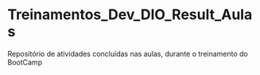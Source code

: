 # Treinamentos_Dev_DIO_Result_Aulas

Repositório de  atividades concluídas nas aulas, durante o treinamento do BootCamp
